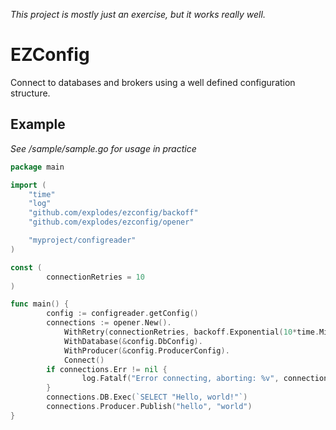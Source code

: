 *This project is mostly just an exercise, but it works really well.*

# EZConfig
Connect to databases and brokers using a well defined configuration structure.

## Example

*See /sample/sample.go for usage in practice*

```go
package main

import (
	"time"
	"log"
	"github.com/explodes/ezconfig/backoff"
	"github.com/explodes/ezconfig/opener"

	"myproject/configreader"
)

const (
        connectionRetries = 10
)

func main() {
        config := configreader.getConfig()
        connections := opener.New().
            WithRetry(connectionRetries, backoff.Exponential(10*time.Millisecond, 1*time.Second, 2)).
            WithDatabase(&config.DbConfig).
            WithProducer(&config.ProducerConfig).
            Connect()
        if connections.Err != nil {
                log.Fatalf("Error connecting, aborting: %v", connections.Err)
        }
        connections.DB.Exec(`SELECT "Hello, world!"`)
        connections.Producer.Publish("hello", "world")
}
```